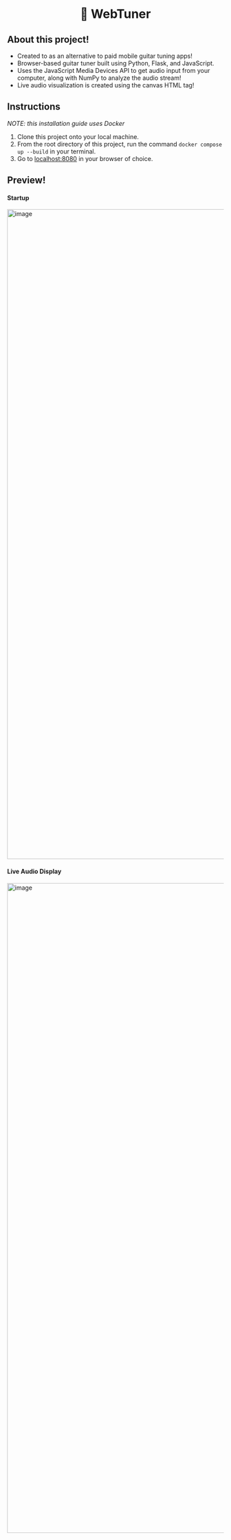 <div align="center">
  <h1>
    🎸 WebTuner
  </h1>
</div>

## About this project!

-   Created to as an alternative to paid mobile guitar tuning apps!
-   Browser-based guitar tuner built using Python, Flask, and JavaScript.
-   Uses the JavaScript Media Devices API to get audio input from your computer, along with NumPy to analyze the audio stream!
-   Live audio visualization is created using the canvas HTML tag!

## Instructions

_NOTE: this installation guide uses Docker_

1. Clone this project onto your local machine.
2. From the root directory of this project, run the command `docker compose up --build` in your terminal.
3. Go to <a href="localhost:8080" target="_blank">localhost:8080</a> in your browser of choice.

## Preview!

#### Startup
<img width="1511" alt="image" src="https://github.com/user-attachments/assets/7722d469-5e88-4c0e-ae17-f823716d8cdf" />

#### Live Audio Display
<img width="1511" alt="image" src="https://github.com/user-attachments/assets/2237bb13-7763-4c03-ab9d-b2bd3c686f16" />
